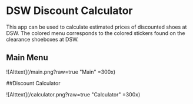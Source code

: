 # DSW Discount Calculator

This app can be used to calculate estimated prices of discounted shoes at DSW. The colored menu corresponds to the colored stickers found on the clearance shoeboxes at DSW.

## Main Menu
![Alttext](/main.png?raw=true "Main" =300x)

##Discount Calculator

![Alttext](/calculator.png?raw=true "Calculator" =300x)
